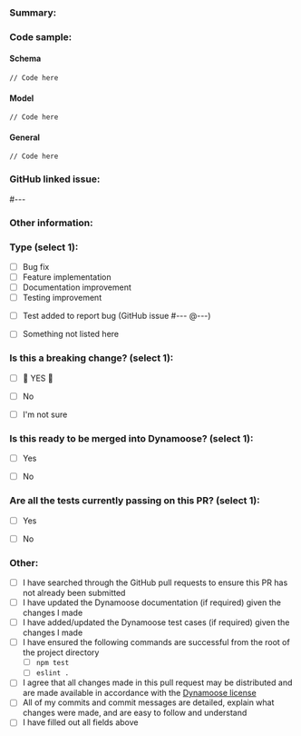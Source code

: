 <!-- THANK YOU for your contribution to Dynamoose, we really appreciate you taking the time to improve this package, and look forward to reviewing your PR and getting the changes integrated into the package. Thanks again!! -->


### Summary:




<!-- Please remove the `Code sample` section below if it doesn't apply to this PR -->
### Code sample:
#### Schema
```
// Code here
```

#### Model
```
// Code here
```

#### General
```
// Code here
```


<!-- Please remove the `GitHub linked issue` section below if there is no GitHub linked issue -->
### GitHub linked issue:
<!-- If this PR closes the issue please add `Closes` without the back ticks before the # sign below -->
#---


<!-- Please remove the `Other information` section below if it doesn't apply to this PR -->
### Other information:




### Type (select 1):
- [ ] Bug fix
- [ ] Feature implementation
- [ ] Documentation improvement
- [ ] Testing improvement
<!-- If you select the option below, please replace `---` below with the issue number of the GitHub issue raised, and the user who asked you to submit a broken test -->
- [ ] Test added to report bug (GitHub issue #--- @---)
- [ ] Something not listed here


### Is this a breaking change? (select 1):
- [ ] 🚨 YES 🚨
- [ ] No
- [ ] I'm not sure


### Is this ready to be merged into Dynamoose? (select 1):
- [ ] Yes
- [ ] No


### Are all the tests currently passing on this PR? (select 1):
- [ ] Yes
- [ ] No


### Other:
- [ ] I have searched through the GitHub pull requests to ensure this PR has not already been submitted
- [ ] I have updated the Dynamoose documentation (if required) given the changes I made
- [ ] I have added/updated the Dynamoose test cases (if required) given the changes I made
- [ ] I have ensured the following commands are successful from the root of the project directory
  - [ ] `npm test`
  - [ ] `eslint .`
- [ ] I agree that all changes made in this pull request may be distributed and are made available in accordance with the [Dynamoose license](https://github.com/dynamoosejs/dynamoose/blob/master/LICENSE.txt)
- [ ] All of my commits and commit messages are detailed, explain what changes were made, and are easy to follow and understand
- [ ] I have filled out all fields above
